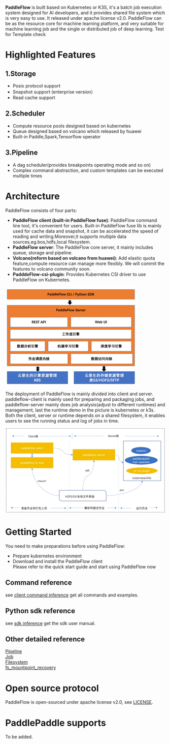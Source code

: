 **PaddleFlow** is built based on Kubernetes or K3S, it's a batch job execution system designed for AI developers, and it provides shared file system which is very easy to use. It released under apache license v2.0. PaddleFlow can be as the resource core for machine learning platform, and very suitable for machine learning job and the single or distributed job of deep learning.
Test for Template check
# Highlighted Features
## 1.Storage
- Posix protocol support
- Snapshot support (enterprise version）
- Read cache support
## 2.Scheduler
- Compute resource pools designed based on kubernetes
- Queue designed based on volcano which released by huawei
- Built-in Paddle,Spark,Tensorflow operator
## 3.Pipeline
- A dag scheduler(provides breakpoints operating mode and so on)
- Complex command abstraction, and custom templates can be executed multiple times
# Architecture
PaddleFlow consists of four parts: </br>
- **PaddleFlow client (built-in PaddleFlow fuse)**: PaddleFlow command line tool, it's convenient for users. Built-in PaddleFlow fuse lib is mainly used for cache data and snapshot, it can be accelerated the speed of reading and writing.Moreover,it supports multiple data sources,eg.bos,hdfs,local filesystem.</br>
- **PaddleFlow server**: The PaddleFlow core server, it mainly includes queue, storage and pipeline.</br>
- **Volcano(reform based on volcano from huawei)**: Add elastic quota feature,compute resource can manage more flexibly. We will commit the features to volcano community soon.</br>
- **PadddeFlow-csi-plugin**: Provides Kubernetes CSI driver to use PaddleFlow on Kubernetes.</br>

![PaddleFlow Feature Architecture](docs/zh_cn/images/pf-arch.png) 

The deployment of PaddleFlow is mainly divided into client and server. paddleflow-client is mainly used for preparing and packaging jobs, and paddleflow-server mainly does job analysis(adjust to different runtimes) and management, last the runtime demo in the picture is kubernetes or k3s.
Both the client, server or runtime depends on a shared filesystem, it enables users to see the running status and log of jobs in time.

![PaddleFlow Deploy Architecture](docs/zh_cn/images/pf-deploy-arch.png)
# Getting Started
You need to make preparations before using PaddleFlow:
- Prepare kubernetes environment</br>
- Download and install the PaddleFlow client</br>
Please refer to the quick start guide and start using PaddleFlow now
## Command reference
see [client command inference](docs/zh_cn/reference/client_command_reference.md) get all commands and examples.
## Python sdk reference
see [sdk inference](docs/zh_cn/reference/sdk_reference.md) get the sdk user manual.
## Other detailed reference
[Pipeline](docs/zh_cn/reference/pipeline/overview.md) <br>
[Job](docs/zh_cn/reference/job_reference.md) <br>
[Filesystem](docs/zh_cn/reference/filesystem/filesystem_overview.md) <br>
[fs_mountpoint_recovery](docs/zh_cn/reference/filesystem/csi_mountpoint_recovery.md) <br>
# Open source protocol
PaddleFlow is open-sourced under apache license v2.0, see [LICENSE](LICENSE).
# PaddlePaddle supports
To be added.
